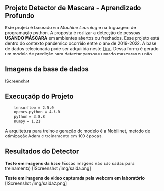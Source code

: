 ## Projeto Detector de Mascara - Aprendizado Profundo

Este projeto é baseado em *Machine Learning* e na linguagem de programação python. A proposta é realizar a detecção de pessoas **USANDO MÁSCARA** em ambientes abertos ou frechados. Esse projeto está dentro do contexto pandemico ocorrido entre o ano de 2019-2022.
A base de dados selecionada pode ser adquirida neste [Link](https://www.kaggle.com/datasets/andrewmvd/face-mask-detection). Dessa forma é gerado um modelo de predição para detectar pessoas usando mascaras ou não.


## Imagens da base de dados
[!Screenshot](/img/img1.png)

## Execuçaõp do Projeto

```bash
    tensorflow = 2.5.0
    opencv-python = 4.6.0
    python = 3.8.8
    numpy = 1.21
```

A arquitetura para treino e geração do modelo é a Mobilinet, metodo de otimização Adam e treinamento em 100 épocas.


## Resultados do Detector
**Teste em imagens da base** (Essas imagens não são sadas para treinamento)
[!Screenshot /img/saida.png]

**Teste em imagens de video capturada pela webcam em laboratório** 
[!Screenshot /img/saida2.png]
